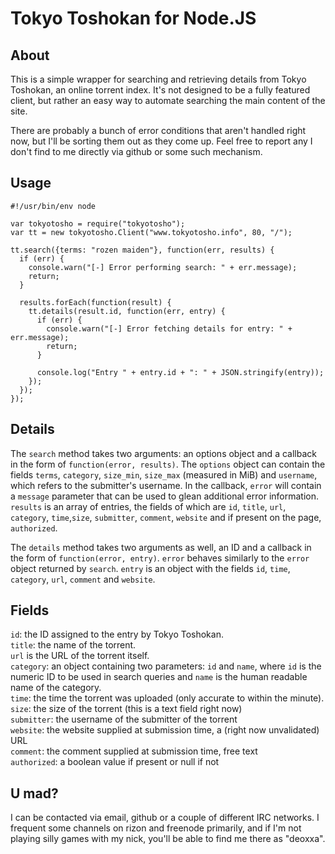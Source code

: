 Tokyo Toshokan for Node.JS
==========================

About
-----

This is a simple wrapper for searching and retrieving details from Tokyo
Toshokan, an online torrent index. It's not designed to be a fully featured
client, but rather an easy way to automate searching the main content of the
site.

There are probably a bunch of error conditions that aren't handled right now,
but I'll be sorting them out as they come up. Feel free to report any I don't
find to me directly via github or some such mechanism.

Usage
-----

    #!/usr/bin/env node
    
    var tokyotosho = require("tokyotosho");
    var tt = new tokyotosho.Client("www.tokyotosho.info", 80, "/");
    
    tt.search({terms: "rozen maiden"}, function(err, results) {
      if (err) {
        console.warn("[-] Error performing search: " + err.message);
        return;
      }
    
      results.forEach(function(result) {
        tt.details(result.id, function(err, entry) {
          if (err) {
            console.warn("[-] Error fetching details for entry: " + err.message);
            return;
          }
    
          console.log("Entry " + entry.id + ": " + JSON.stringify(entry));
        });
      });
    });

Details
-------

The `search` method takes two arguments: an options object and a callback in the
form of `function(error, results)`. The `options` object can contain the fields
`terms`, `category`, `size_min`, `size_max` (measured in MiB) and `username`,
which refers to the submitter's username. In the callback, `error` will contain
a `message` parameter that can be used to glean additional error information.
`results` is an array of entries, the fields of which are `id`, `title`, `url`,
`category`, `time`,`size`, `submitter`, `comment`, `website` and if present on
the page, `authorized`.

The `details` method takes two arguments as well, an ID and a callback in the
form of `function(error, entry)`. `error` behaves similarly to the `error`
object returned by  `search`. `entry` is an object with the fields `id`, `time`,
`category`, `url`, `comment` and `website`.

Fields
------

`id`: the ID assigned to the entry by Tokyo Toshokan.  
`title`: the name of the torrent.  
`url` is the URL of the torrent itself.  
`category`: an object containing two parameters: `id` and `name`, where `id` is
the numeric ID to be used in search queries and `name` is the human readable
name of the category.  
`time`: the time the torrent was uploaded (only accurate to within the minute).  
`size`: the size of the torrent (this is a text field right now)  
`submitter`: the username of the submitter of the torrent  
`website`: the website supplied at submission time, a (right now unvalidated)
URL  
`comment`: the comment supplied at submission time, free text  
`authorized`: a boolean value if present or null if not  

U mad?
------

I can be contacted via email, github or a couple of different IRC networks. I
frequent some channels on rizon and freenode primarily, and if I'm not playing
silly games with my nick, you'll be able to find me there as "deoxxa".
